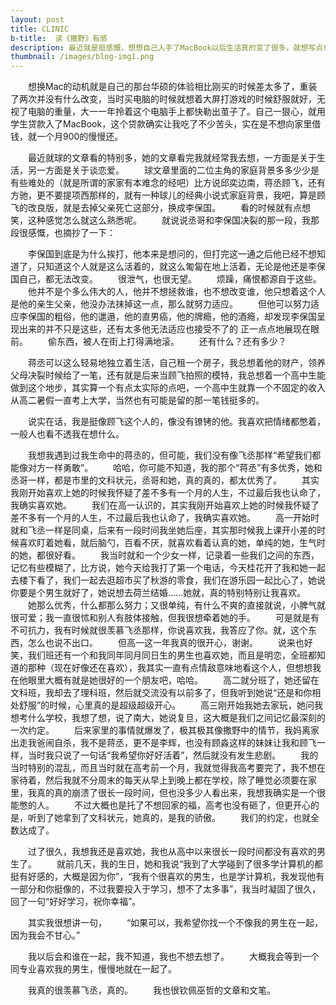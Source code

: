 ```yaml
---
layout: post
title: CLINIC
b-title:  读《撒野》有感
description: 最近就是挺感慨，想想自己入手了MacBook以后生活真的变了很多，就想写点东西记录一下最近的改变。
thumbnail: /images/blog-img1.png
---
```


　　想换Mac的动机就是自己的那台华硕的体验相比刚买的时候差太多了，重装了两次并没有什么改变，当时买电脑的时候就想着大屏打游戏的时候舒服就好，无视了电脑的重量，大一一年拎着这个电脑手上都快勒出茧子了。自己一狠心，就用学生贷款入了MacBook，这个贷款确实让我吃了不少苦头，实在是不想向家里借钱，就一个月900的慢慢还。

　　最近就球的文章看的特别多，她的文章看完我就经常我去想，一方面是关于生活，另一方面是关于谈恋爱。
　　球文章里面的二位主角的家庭背景多多少少是有些难处的（就是所谓的家家有本难念的经吧）比方说邱奕边南，蒋丞顾飞，还有方驰，更不要提项西那样的，就有一种球儿的经典小说式家庭背景，我吧，算是顾飞的改良版，就是去掉父亲死亡这部分，换成李保国。
　　看的时候就有点想笑，这种感觉怎么就这么熟悉呢。
　　就说说丞哥和李保国决裂的那一段，我那段很感慨，也摘抄了一下：

　　李保国到底是为什么挨打，他本来是想问的，但打完这一通之后他已经不想知道了，只知道这个人就是这么活着的，就这么匍匐在地上活着，无论是他还是李保国自己，都无法改变。
　　很泄气，也很无望。
　　烦躁，痛恨都源自于这些。
　　他并不是个多么伟大的人，他并不想拯救谁，也不想改变谁，他只想着这个人是他的亲生父亲，他没办法抹掉这一点，那么就努力适应。
　　但他可以努力适应李保国的粗俗，他的邋遢，他的直男癌，他的牌瘾，他的酒瘾，却发现李保国呈现出来的并不只是这些，还有太多他无法适应也接受不了的 正一点点地展现在眼前。
　　偷东西，被人在街上打得满地滚。
　　还有什么？还有多少？

　　蒋丞可以这么轻易地独立着生活，自己租一个房子，我总想着他的财产，领养父母决裂时候给了一笔，还有就是后来当顾飞拍照的模特，我总想着一个高中生能做到这个地步，其实算一个有点太实际的点吧，一个高中生就靠一个不固定的收入从高二暑假一直考上大学，当然也有可能是留的那一笔钱挺多的。

　　说实在话，我是挺像顾飞这个人的，像没有镣铐的他。我喜欢把情绪都憋着，一般人也看不透我在想什么。

　　我想我遇到过我生命中的蒋丞的，但可能，我们没有像飞丞那样“希望我们都能像对方一样勇敢”。
　　哈哈，你可能不知道，我的那个“蒋丞”有多优秀，她和丞哥一样，都是市里的文科状元，丞哥和她，真的真的，都太优秀了。
　　其实我刚开始喜欢上她的时候我怀疑了差不多有一个月的人生，不过最后我也认命了，我确实喜欢她。
　　我们在高一认识的，其实我刚开始喜欢上她的时候我怀疑了差不多有一个月的人生，不过最后我也认命了，我确实喜欢她。
　　高一开始时就和飞丞一样是同桌，后来有一段时间我坐她后座，其实那时候我上课开小差的时候喜欢盯着她看，就后脑勺，百看不厌，就喜欢看着认真的她，单纯的她，生气时的她，都很好看。
　　我当时就和一个少女一样，记录着一些我们之间的东西，记忆有些模糊了，比方说，她今天给我打了第一个电话，今天桂花开了我和她一起去楼下看了，我们一起去逛超市买了秋游的零食，我们在游乐园一起比心了，她说你要是个男生就好了，她说想去荷兰结婚……她就，真的特别特别让我喜欢。
　　她那么优秀，什么都那么努力；又很单纯，有什么不爽的直接就说，小脾气就很可爱；我一直很怵和别人有肢体接触，但我很想牵着她的手。
　　可是就是有不可抗力，我有时候就很羡慕飞丞那样，你说喜欢我，我答应了你。就，这个东西，怎么也说不出口。
　　但高一这一年我真的很开心，谢谢。
　　说来也好笑，我们班还有一个和我同年同月同日生的男生也喜欢她，而且是明恋，全班都知道的那种（现在好像还在喜欢），我其实一直有点情敌意味地看这个人，但想想我在他眼里大概有就是她很好的一个朋友吧，哈哈。
　　高二就分班了，她还留在文科班，我却去了理科班，然后就交流没有以前多了，但我听到她说“还是和你相处舒服”的时候，心里真的是超级超级开心。
　　高三刚开始我她去家玩，她问我想考什么学校，我想了想，说了南大，她说复旦，这大概是我们之间记忆最深刻的一次约定。
　　后来家里的事情就爆发了，极其极其像撒野中的情节，我妈离家出走我爸闹自杀，我不是蒋丞，更不是李辉，也没有顾淼这样的妹妹让我和顾飞一样，当时我只说了一句话“我希望你好好活着”，然后就没有发生悲剧。
　　我的当时特别的混乱，而且当时就在高考前一个月，我就觉得我高考要完了，我不想在家待着，然后我就不分周末的每天从早上到晚上都在学校，除了睡觉必须要在家里，我真的真的崩溃了很长一段时间，但也没多少人看出来，我想我确实是一个很能憋的人。
　　不过大概也是托了不想回家的福，高考也没有砸了，但更开心的是，听到了她拿到了文科状元，她真的，是我的骄傲。
　　我们的约定，也就全数达成了。

　　过了很久，我想我还是喜欢她，我也从高中以来很长一段时间都没有喜欢的男生了。
　　就前几天，我的生日，她和我说“我到了大学碰到了很多学计算机的都挺有好感的，大概是因为你”，“我有个很喜欢的男生，也是学计算机，我发现他有一部分和你挺像的，不过我要投入于学习，想不了太多事”，我当时凝固了很久，回了一句“好好学习，祝你幸福”。
	
　　其实我很想讲一句，
　　“如果可以，我希望你找一个不像我的男生在一起，因为我会不甘心。”

　　我以后会和谁在一起，我不知道，我也不想去想了。
　　大概我会等到一个同专业喜欢我的男生，慢慢地就在一起了。

　　我真的很羡慕飞丞，真的。
　　我也很钦佩巫哲的文章和文笔。